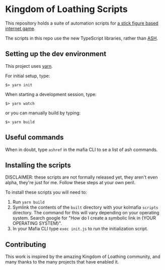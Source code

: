 # Kingdom of Loathing Scripts
This repository holds a suite of automation scripts for [a stick figure based internet game](https://kingdomofloathing.com).

The scripts in this repo use the new TypeScript libraries, rather than [ASH](https://wiki.kolmafia.us/index.php?title=Miscellaneous_ASH_Features#Additional_Script_Uses).

## Setting up the dev environment

This project uses [yarn]().

For initial setup, type:

```
$> yarn init
```

When starting a development session, type:

```
$> yarn watch
```

or you can manually build by typing:

```
$> yarn build
```

## Useful commands

When in doubt, type `ashref` in the mafia CLI to se a list of ash commands.

## Installing the scripts

DISCLAIMER: these scripts are not formally released yet, they aren't even alpha, they're just for me.  Follow these steps at your own peril.

To install these scripts you will need to:

1. Run `yarn build` 
2. Symlink the contents of the `built` directory with your kolmafia `scripts` directory. The command for this will vary depending on your operating system.  Search google for "How do I create a symbolic link in {YOUR OPERATING SYSTEM}".
3. In your Mafia CLI type `exec init.js` to run the initialization script.

## Contributing
This work is inspired by the amazing Kingdom of Loathing community, and many thanks to the many projects that have enabled it.
